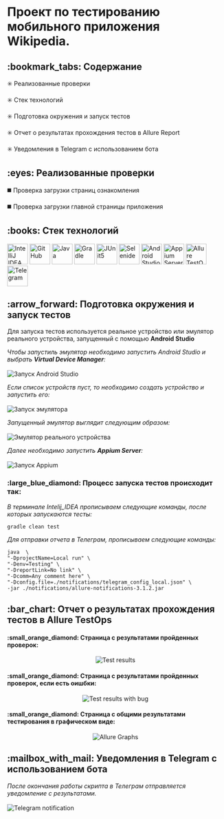 <h1>Проект по тестированию мобильного приложения Wikipedia.</h1>

<h2>:bookmark_tabs: Содержание</h2>

:eight_spoked_asterisk:	 Реализованные проверки

:eight_spoked_asterisk:	 Стек технологий

:eight_spoked_asterisk:	 Подготовка окружения и запуск тестов

:eight_spoked_asterisk:	 Отчет о результатах прохождения тестов в Allure Report

:eight_spoked_asterisk:	 Уведомления в Telegram с использованием бота

<h2>:eyes:	 Реализованные проверки</h2>

:black_medium_square: Проверка загрузки страниц ознакомления

:black_medium_square: Проверка загрузки главной страницы приложения

<h2>:books:	 Стек технологий</h2>


<p>
<img title="IntelliJ IDEA" src="images/logo/Intelij_IDEA.svg" height="48" width="48">
<img title="GitHub" src="images/logo/GitHub.svg" height="48" width="48">
<img title="Java" src="images/logo/Java.svg" height="48" width="48">
<img title="Gradle" src="images/logo/Gradle.svg" height="48" width="48">
<img title="JUnit5" src="images/logo/JUnit5.svg" height="48" width="48">
<img title="Selenide" src="images/logo/Selenide.svg" height="48" width="48">
<img title="Android Studio" src="images/logo/androidstudio.png" height="48" width="48"> 
<img title="Appium Server GUI" src="images/logo/appium.png" height="48" width="48">
<img title="Allure TestOps" src="images/logo/Allure_TestOps.png" height="48" width="48">
<img title="Telegram" src="images/logo/Telegram.svg" height="48" width="48">
</p>


<h2>:arrow_forward:	 Подготовка окружения и запуск тестов</h2>
<p>Для запуска тестов используется реальное устройство или эмулятор реального устройства, запущенный с помощью <b>Android Studio</b></p>

<p><i>Чтобы запустиль эмулятор необходимо запустить Android Studio и выбрать <b>Virtual Device Manager</b>: </i>
</br>
</br>
<img title="Запуск Android Studio" src="images/screenshots/AndroidStudio_1.jpg">

<p><i>Если список устройств пуст, то необходимо создать устройство и запустить его: </i>
</br>
</br>
<img title="Запуск эмулятора" src="images/screenshots/AndroidStudio_2.jpg">

<p><i>Запущенный эмулятор выглядит следующим образом: </i>
</br>
</br>
<img title="Эмулятор реального устройства" src="images/screenshots/AndroidStudio_3.jpg">

<p><i>Далее необходимо запустить <b>Appium Server</b>: </i>
</br>
</br>
<img title="Запуск Appium" src="images/screenshots/Appium_1.jpg">

<h3>:large_blue_diamond:	 Процесс запуска тестов происходит так:</h3>

<p><i>В терминале Intelij_IDEA прописываем следующие команды, после которых запускаются тесты: </i>

```
gradle clean test
```
<p><i>Для отправки отчета в Телеграм, прописываем следующие команды: </i>

```
java  \
"-DprojectName=Local run" \
"-Denv=Testing" \
"-DreportLink=No link" \
"-Dcomm=Any comment here" \
"-Dconfig.file=./notifications/telegram_config_local.json" \
-jar ./notifications/allure-notifications-3.1.2.jar
```

<h2>:bar_chart:	 Отчет о результатах прохождения тестов в Allure TestOps</h2>

<h4>:small_orange_diamond:	 Страница с результатами пройденных проверок:</h4>

<p align="center">
<img title="Test results" src="images/screenshots/AllureReport_1.jpg">
</p>

<h4>:small_orange_diamond:	 Страница с результатами пройденных проверок, если есть оишбки:</h4>

<p align="center">
<img title="Test results with bug" src="images/screenshots/AllureReport_2.jpg">
</p>

<h4>:small_orange_diamond:	 Страница с общими результатами тестирования в графическом виде:</h4>

<p align="center">
<img title="Allure Graphs" src="images/screenshots/AllureReport_3.jpg">
</p>


<h2>:mailbox_with_mail:	 Уведомления в Telegram с использованием бота</h2>
<p><i>После окончания работы скрипта в Телеграм отправляется уведомление с результатами. </i>
</br>
</br>
<img title="Telegram notification" src="images/screenshots/Telegram_message.jpg">
</p>
